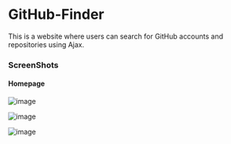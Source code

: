 # GitHub-Finder

This is a website where users can search for GitHub accounts and repositories using Ajax.

### ScreenShots

#### Homepage 

![image](https://user-images.githubusercontent.com/15992710/40577262-b9e67428-60fa-11e8-816a-7e8de0a7ac51.png)

![image](https://user-images.githubusercontent.com/15992710/40577278-faacd970-60fa-11e8-9eb4-6023fec5d0f2.png)

![image](https://user-images.githubusercontent.com/15992710/40620303-3be7852a-6290-11e8-91ca-e0c2cbac5db2.png)
